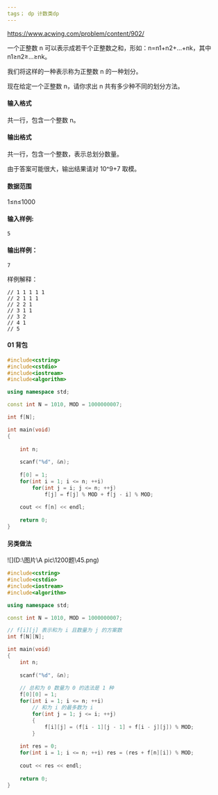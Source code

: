 ```yaml
---
tags； dp 计数类dp
---
```






https://www.acwing.com/problem/content/902/



一个正整数 n 可以表示成若干个正整数之和，形如：n=n1+n2+…+nk，其中 n1≥n2≥…≥nk。

我们将这样的一种表示称为正整数 n 的一种划分。

现在给定一个正整数 n，请你求出 n 共有多少种不同的划分方法。

#### 输入格式

共一行，包含一个整数 n。

#### 输出格式

共一行，包含一个整数，表示总划分数量。

由于答案可能很大，输出结果请对 10^9+7 取模。

#### 数据范围

1≤n≤1000

#### 输入样例:

```
5
```

#### 输出样例：

```
7
```

样例解释：

```
// 1 1 1 1 1 
// 2 1 1 1 
// 2 2 1 
// 3 1 1  
// 3 2 
// 4 1 
// 5 
```

#### 01 背包

```cpp
#include<cstring>
#include<cstdio>
#include<iostream>
#include<algorithm>

using namespace std;

const int N = 1010, MOD = 1000000007;

int f[N];

int main(void)
{
    
    int n;
    
    scanf("%d", &n);
    
    f[0] = 1;
    for(int i = 1; i <= n; ++i)
        for(int j = i; j <= n; ++j)
            f[j] = f[j] % MOD + f[j - i] % MOD;
    
    cout << f[n] << endl;
    
    return 0;
}
```



#### 另类做法

![](D:\图片\A pic\1200题\45.png)

```cpp
#include<cstring>
#include<cstdio>
#include<iostream>
#include<algorithm>

using namespace std;

const int N = 1010, MOD = 1000000007;

// f[i][j] 表示和为 i 且数量为 j 的方案数
int f[N][N];

int main(void)
{
    int n;
    
    scanf("%d", &n);
    
    // 总和为 0 数量为 0 的选法是 1 种
    f[0][0] = 1;
    for(int i = 1; i <= n; ++i)
        // 和为 i 的最多数为 i 
        for(int j = 1; j <= i; ++j)
        {
            f[i][j] = (f[i - 1][j - 1] + f[i - j][j]) % MOD;
        }
    
    int res = 0;
    for(int i = 1; i <= n; ++i) res = (res + f[n][i]) % MOD;
    
    cout << res << endl;
    
    return 0;
}
```

